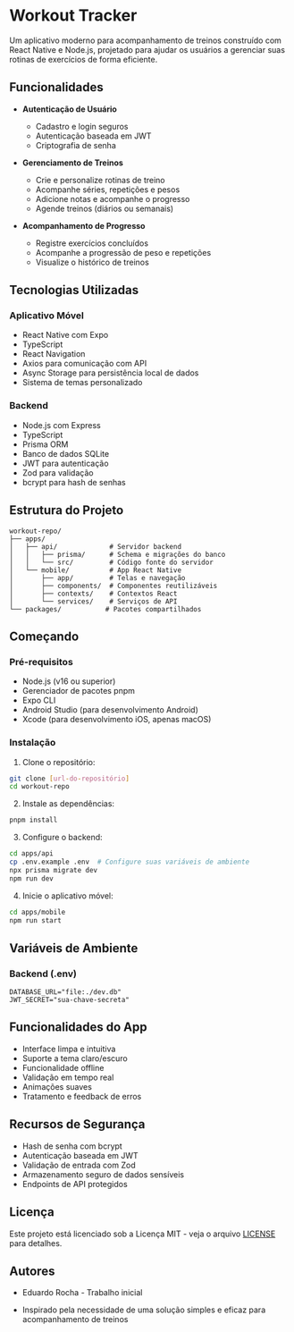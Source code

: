 # Workout Tracker

Um aplicativo moderno para acompanhamento de treinos construído com React Native e Node.js, projetado para ajudar os usuários a gerenciar suas rotinas de exercícios de forma eficiente.

## Funcionalidades

- **Autenticação de Usuário**
  - Cadastro e login seguros
  - Autenticação baseada em JWT
  - Criptografia de senha

- **Gerenciamento de Treinos**
  - Crie e personalize rotinas de treino
  - Acompanhe séries, repetições e pesos
  - Adicione notas e acompanhe o progresso
  - Agende treinos (diários ou semanais)

- **Acompanhamento de Progresso**
  - Registre exercícios concluídos
  - Acompanhe a progressão de peso e repetições
  - Visualize o histórico de treinos

## Tecnologias Utilizadas

### Aplicativo Móvel
- React Native com Expo
- TypeScript
- React Navigation
- Axios para comunicação com API
- Async Storage para persistência local de dados
- Sistema de temas personalizado

### Backend
- Node.js com Express
- TypeScript
- Prisma ORM
- Banco de dados SQLite
- JWT para autenticação
- Zod para validação
- bcrypt para hash de senhas

## Estrutura do Projeto

```
workout-repo/
├── apps/
│   ├── api/             # Servidor backend
│   │   ├── prisma/      # Schema e migrações do banco
│   │   └── src/         # Código fonte do servidor
│   └── mobile/          # App React Native
│       ├── app/         # Telas e navegação
│       ├── components/  # Componentes reutilizáveis
│       ├── contexts/    # Contextos React
│       └── services/    # Serviços de API
└── packages/           # Pacotes compartilhados
```

## Começando

### Pré-requisitos
- Node.js (v16 ou superior)
- Gerenciador de pacotes pnpm
- Expo CLI
- Android Studio (para desenvolvimento Android)
- Xcode (para desenvolvimento iOS, apenas macOS)

### Instalação

1. Clone o repositório:
```bash
git clone [url-do-repositório]
cd workout-repo
```

2. Instale as dependências:
```bash
pnpm install
```

3. Configure o backend:
```bash
cd apps/api
cp .env.example .env  # Configure suas variáveis de ambiente
npx prisma migrate dev
npm run dev
```

4. Inicie o aplicativo móvel:
```bash
cd apps/mobile
npm run start
```

## Variáveis de Ambiente

### Backend (.env)
```
DATABASE_URL="file:./dev.db"
JWT_SECRET="sua-chave-secreta"
```

## Funcionalidades do App

- Interface limpa e intuitiva
- Suporte a tema claro/escuro
- Funcionalidade offline
- Validação em tempo real
- Animações suaves
- Tratamento e feedback de erros

## Recursos de Segurança

- Hash de senha com bcrypt
- Autenticação baseada em JWT
- Validação de entrada com Zod
- Armazenamento seguro de dados sensíveis
- Endpoints de API protegidos

## Licença

Este projeto está licenciado sob a Licença MIT - veja o arquivo [LICENSE](LICENSE) para detalhes.

## Autores

- Eduardo Rocha - Trabalho inicial

- Inspirado pela necessidade de uma solução simples e eficaz para acompanhamento de treinos
